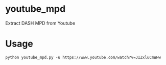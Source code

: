 # youtube_mpd
Extract DASH MPD from Youtube

# Usage
```
python youtube_mpd.py -u https://www.youtube.com/watch?v=JIZxluCmWHw
```
